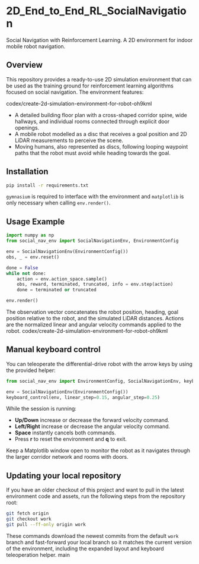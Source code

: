 # 2D_End_to_End_RL_SocialNavigation
Social Navigation with Reinforcement Learning. A 2D environment for indoor mobile robot navigation.

## Overview

This repository provides a ready-to-use 2D simulation environment that can be
used as the training ground for reinforcement learning algorithms focused on
social navigation. The environment features:

codex/create-2d-simulation-environment-for-robot-oh9kml
* A detailed building floor plan with a cross-shaped corridor spine, wide
  hallways, and individual rooms connected through explicit door openings.
* A mobile robot modelled as a disc that receives a goal position and 2D LiDAR
  measurements to perceive the scene.
* Moving humans, also represented as discs, following looping waypoint paths
  that the robot must avoid while heading towards the goal.

## Installation

```bash
pip install -r requirements.txt
```

`gymnasium` is required to interface with the environment and `matplotlib` is
only necessary when calling `env.render()`.

## Usage Example

```python
import numpy as np
from social_nav_env import SocialNavigationEnv, EnvironmentConfig

env = SocialNavigationEnv(EnvironmentConfig())
obs, _ = env.reset()

done = False
while not done:
    action = env.action_space.sample()
    obs, reward, terminated, truncated, info = env.step(action)
    done = terminated or truncated

env.render()
```

The observation vector concatenates the robot position, heading, goal position
relative to the robot, and the simulated LiDAR distances. Actions are the
normalized linear and angular velocity commands applied to the robot.
codex/create-2d-simulation-environment-for-robot-oh9kml

## Manual keyboard control

You can teleoperate the differential-drive robot with the arrow keys by using
the provided helper:

```python
from social_nav_env import EnvironmentConfig, SocialNavigationEnv, keyboard_control

env = SocialNavigationEnv(EnvironmentConfig())
keyboard_control(env, linear_step=0.15, angular_step=0.25)
```

While the session is running:

* **Up/Down** increase or decrease the forward velocity command.
* **Left/Right** increase or decrease the angular velocity command.
* **Space** instantly cancels both commands.
* Press **r** to reset the environment and **q** to exit.

Keep a Matplotlib window open to monitor the robot as it navigates through the
larger corridor network and rooms with doors.

## Updating your local repository

If you have an older checkout of this project and want to pull in the latest
environment code and assets, run the following steps from the repository root:

```bash
git fetch origin
git checkout work
git pull --ff-only origin work
```

These commands download the newest commits from the default `work` branch and
fast-forward your local branch so it matches the current version of the
environment, including the expanded layout and keyboard teleoperation helper.
main
